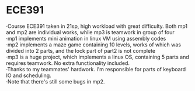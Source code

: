 # ECE391
·Course ECE391 taken in 21sp, high workload with great difficulty. Both mp1 and mp2 are individual works, while mp3 is teamwork in group of four<br/>
·mp1 implements mini animation in linux VM using assembly codes<br/>
·mp2 implements a maze game containing 10 levels, works of which was divided into 2 parts, and the lock part of part2 is not complete<br/>
·mp3 is a huge project, which implements a linux OS, containing 5 parts and requires teamwork. No extra functionality included.<br/>
·Thanks to my teammates' hardwork. I'm responsible for parts of keyboard IO and scheduling.<br/>
·Note that there's still some bugs in mp2.<br/>
